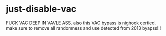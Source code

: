 # just-disable-vac

FUCK VAC DEEP IN VAVLE ASS.
also this VAC bypass is nighook certied.
make sure to remove all randomness and use detected from 2013 byapss!!!